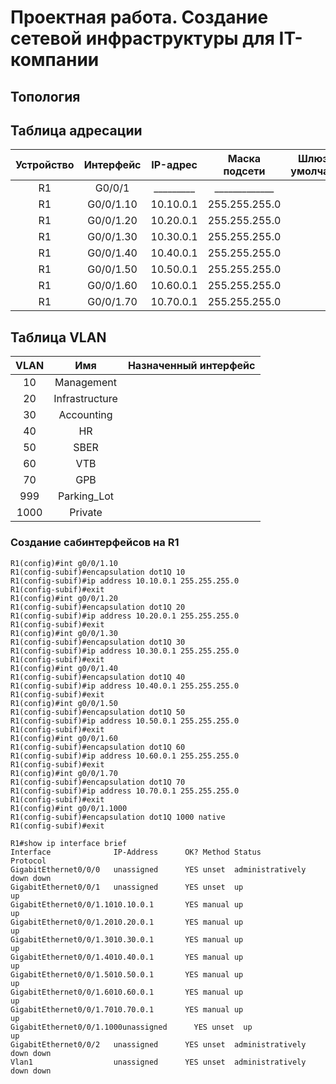 # Проектная работа. Создание сетевой инфраструктуры для IT-компании
## Топология
## Таблица адресации
| Устройство |     Интерфейс    |    IP-адрес    | Маска подсети | Шлюз по умолчанию |
|:----------:|:----------------:|:--------------:|:-------------:|:-----------------:|
|     R1     |      G0/0/1      |   _________    | _____________ |                   |
|     R1     |     G0/0/1.10    |   10.10.0.1    | 255.255.255.0 |                   |
|     R1     |     G0/0/1.20    |   10.20.0.1    | 255.255.255.0 |                   | 
|     R1     |     G0/0/1.30    |   10.30.0.1    | 255.255.255.0 |                   |
|     R1     |     G0/0/1.40    |   10.40.0.1    | 255.255.255.0 |                   |
|     R1     |     G0/0/1.50    |   10.50.0.1    | 255.255.255.0 |                   |
|     R1     |     G0/0/1.60    |   10.60.0.1    | 255.255.255.0 |                   |
|     R1     |     G0/0/1.70    |   10.70.0.1    | 255.255.255.0 |                   |



## Таблица VLAN
| VLAN |      Имя     |         Назначенный интерфейс         |
|:----:|:------------:|:-------------------------------------:|
|  10  |  Management  |                                       |
|  20  |Infrastructure|                                       |
|  30  |  Accounting  |                                       |
|  40  |      HR      |                                       |
|  50  |     SBER     |                                       |
|  60  |      VTB     |                                       |
|  70  |      GPB     |                                       |
|  999 | Parking_Lot  |                                       |
| 1000 |   Private    |                                       |


### Создание сабинтерфейсов на R1
```
R1(config)#int g0/0/1.10
R1(config-subif)#encapsulation dot1Q 10
R1(config-subif)#ip address 10.10.0.1 255.255.255.0
R1(config-subif)#exit
R1(config)#int g0/0/1.20
R1(config-subif)#encapsulation dot1Q 20
R1(config-subif)#ip address 10.20.0.1 255.255.255.0
R1(config-subif)#exit
R1(config)#int g0/0/1.30
R1(config-subif)#encapsulation dot1Q 30
R1(config-subif)#ip address 10.30.0.1 255.255.255.0
R1(config-subif)#exit
R1(config)#int g0/0/1.40
R1(config-subif)#encapsulation dot1Q 40
R1(config-subif)#ip address 10.40.0.1 255.255.255.0
R1(config-subif)#exit
R1(config)#int g0/0/1.50
R1(config-subif)#encapsulation dot1Q 50
R1(config-subif)#ip address 10.50.0.1 255.255.255.0
R1(config-subif)#exit
R1(config)#int g0/0/1.60
R1(config-subif)#encapsulation dot1Q 60
R1(config-subif)#ip address 10.60.0.1 255.255.255.0
R1(config-subif)#exit
R1(config)#int g0/0/1.70
R1(config-subif)#encapsulation dot1Q 70
R1(config-subif)#ip address 10.70.0.1 255.255.255.0
R1(config-subif)#exit
R1(config)#int g0/0/1.1000
R1(config-subif)#encapsulation dot1Q 1000 native
R1(config-subif)#exit
```
```
R1#show ip interface brief 
Interface              IP-Address      OK? Method Status                Protocol 
GigabitEthernet0/0/0   unassigned      YES unset  administratively down down 
GigabitEthernet0/0/1   unassigned      YES unset  up                    up 
GigabitEthernet0/0/1.1010.10.0.1       YES manual up                    up 
GigabitEthernet0/0/1.2010.20.0.1       YES manual up                    up 
GigabitEthernet0/0/1.3010.30.0.1       YES manual up                    up 
GigabitEthernet0/0/1.4010.40.0.1       YES manual up                    up 
GigabitEthernet0/0/1.5010.50.0.1       YES manual up                    up 
GigabitEthernet0/0/1.6010.60.0.1       YES manual up                    up 
GigabitEthernet0/0/1.7010.70.0.1       YES manual up                    up 
GigabitEthernet0/0/1.1000unassigned      YES unset  up                    up 
GigabitEthernet0/0/2   unassigned      YES unset  administratively down down 
Vlan1                  unassigned      YES unset  administratively down down
```
